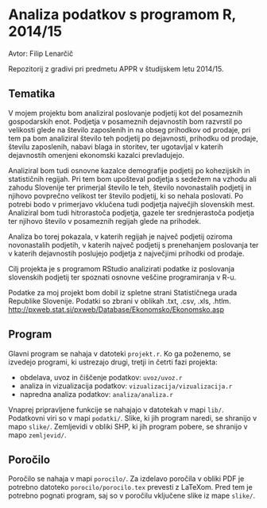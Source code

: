# Analiza podatkov s programom R, 2014/15

Avtor: Filip Lenarčič

Repozitorij z gradivi pri predmetu APPR v študijskem letu 2014/15.

## Tematika

V mojem projektu bom analiziral poslovanje podjetij kot del posameznih gospodarskih enot. Podjetja v posameznih dejavnostih bom razvrstil po velikosti glede na število zaposlenih in na obseg prihodkov od prodaje, pri tem pa bom analiziral število teh podjetij po dejavnosti, prihodku od prodaje, številu zaposlenih, nabavi blaga in storitev, ter ugotavljal v katerih dejavnostih omenjeni ekonomski kazalci prevladujejo.

Analiziral bom tudi osnovne kazalce demografije podjetij po kohezijskih in statističnih regijah. Pri tem bom upošteval podjetja s sedežem na vzhodu ali zahodu Slovenije ter primerjal število le teh, število novonastalih podjetij in njihovo povprečno velikost ter število podjetij, ki so nehala poslovati. Po potrebi bodo v primerjavo vklučena tudi podjetja največjih slovenskih mest.
Analiziral bom tudi hitrorastoča podjetja, gazele ter srednjerastoča podjetja ter njihovo število v posameznih regijah glede na prihodek. 

Analiza bo torej pokazala, v katerih regijah je največ podjetij oziroma novonastalih podjetih, v katerih največ podjetij s prenehanjem poslovanja ter v katerih dejavnostih poslujejo podjetja z največjimi prihodki od prodaje.  
 
Cilj projekta je s programom RStudio analizirati podatke iz poslovanja slovenskih podjetij ter spoznati osnovne veščine programiranja v R-u. 

Podatke za moj projekt bom dobil iz spletne strani Statističnega urada Republike Slovenije. Podatki so zbrani v oblikah .txt, .csv, .xls, .htlm. http://pxweb.stat.si/pxweb/Database/Ekonomsko/Ekonomsko.asp 

## Program

Glavni program se nahaja v datoteki `projekt.r`. Ko ga poženemo, se izvedejo
programi, ki ustrezajo drugi, tretji in četrti fazi projekta:

* obdelava, uvoz in čiščenje podatkov: `uvoz/uvoz.r`
* analiza in vizualizacija podatkov: `vizualizacija/vizualizacija.r`
* napredna analiza podatkov: `analiza/analiza.r`

Vnaprej pripravljene funkcije se nahajajo v datotekah v mapi `lib/`. Podatkovni
viri so v mapi `podatki/`. Slike, ki jih program naredi, se shranijo v mapo
`slike/`. Zemljevidi v obliki SHP, ki jih program pobere, se shranijo v mapo
`zemljevid/`.

## Poročilo

Poročilo se nahaja v mapi `porocilo/`. Za izdelavo poročila v obliki PDF je
potrebno datoteko `porocilo/porocilo.tex` prevesti z LaTeXom. Pred tem je
potrebno pognati program, saj so v poročilu vključene slike iz mape `slike/`.
